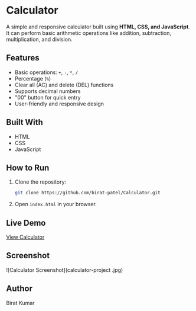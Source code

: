 # Calculator

A simple and responsive calculator built using **HTML, CSS, and JavaScript**.  
It can perform basic arithmetic operations like addition, subtraction, multiplication, and division.

## Features
- Basic operations: `+`, `-`, `*`, `/`
- Percentage (`%`)
- Clear all (AC) and delete (DEL) functions
- Supports decimal numbers
- "00" button for quick entry
- User-friendly and responsive design

## Built With
- HTML
- CSS
- JavaScript

## How to Run
1. Clone the repository:
   ```bash
   git clone https://github.com/birat-patel/Calculator.git
   
2. Open `index.html` in your browser.

## Live Demo
[View Calculator](https://birat-patel.github.io/Calculator/)

## Screenshot
![Calculator Screenshot](calculator-project .jpg)

## Author
Birat Kumar

